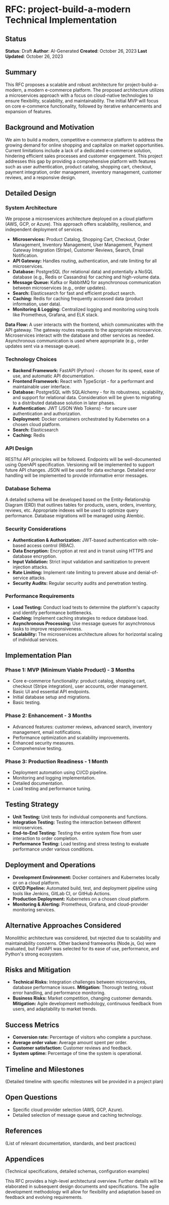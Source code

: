 # RFC: project-build-a-modern Technical Implementation

## Status
**Status**: Draft
**Author**: AI-Generated
**Created**: October 26, 2023
**Last Updated**: October 26, 2023

## Summary

This RFC proposes a scalable and robust architecture for project-build-a-modern, a modern e-commerce platform.  The proposed architecture utilizes a microservices approach with a focus on cloud-native technologies to ensure flexibility, scalability, and maintainability.  The initial MVP will focus on core e-commerce functionality, followed by iterative enhancements and expansion of features.

## Background and Motivation

We aim to build a modern, competitive e-commerce platform to address the growing demand for online shopping and capitalize on market opportunities.  Current limitations include a lack of a dedicated e-commerce solution, hindering efficient sales processes and customer engagement.  This project addresses this gap by providing a comprehensive platform with features such as user authentication, product catalog, shopping cart, checkout, payment integration, order management, inventory management, customer reviews, and a responsive design.

## Detailed Design

### System Architecture

We propose a microservices architecture deployed on a cloud platform (AWS, GCP, or Azure).  This approach offers scalability, resilience, and independent deployment of services.

* **Microservices:**  Product Catalog, Shopping Cart, Checkout, Order Management, Inventory Management, User Management, Payment Gateway Integration (Stripe), Customer Reviews, Search, Email Notification.
* **API Gateway:**  Handles routing, authentication, and rate limiting for all microservices.
* **Database:** PostgreSQL (for relational data) and potentially a NoSQL database (e.g., Redis or Cassandra) for caching and high-volume data.
* **Message Queue:** Kafka or RabbitMQ for asynchronous communication between microservices (e.g., order updates).
* **Search:** Elasticsearch for fast and efficient product search.
* **Caching:** Redis for caching frequently accessed data (product information, user data).
* **Monitoring & Logging:**  Centralized logging and monitoring using tools like Prometheus, Grafana, and ELK stack.

**Data Flow:** A user interacts with the frontend, which communicates with the API gateway. The gateway routes requests to the appropriate microservice.  Microservices interact with the database and other services as needed.  Asynchronous communication is used where appropriate (e.g., order updates sent via a message queue).


### Technology Choices

* **Backend Framework:** FastAPI (Python) - chosen for its speed, ease of use, and automatic API documentation.
* **Frontend Framework:** React with TypeScript - for a performant and maintainable user interface.
* **Database:** PostgreSQL with SQLAlchemy - for its robustness, scalability, and support for relational data.  Consideration will be given to migrating to a distributed database solution in later phases.
* **Authentication:** JWT (JSON Web Tokens) - for secure user authentication and authorization.
* **Deployment:** Docker containers orchestrated by Kubernetes on a chosen cloud platform.
* **Search:** Elasticsearch
* **Caching:** Redis

### API Design

RESTful API principles will be followed.  Endpoints will be well-documented using OpenAPI specification.  Versioning will be implemented to support future API changes.  JSON will be used for data exchange.  Detailed error handling will be implemented to provide informative error messages.


### Database Schema

A detailed schema will be developed based on the Entity-Relationship Diagram (ERD) that outlines tables for products, users, orders, inventory, reviews, etc.  Appropriate indexes will be used to optimize query performance.  Database migrations will be managed using Alembic.


### Security Considerations

* **Authentication & Authorization:** JWT-based authentication with role-based access control (RBAC).
* **Data Encryption:** Encryption at rest and in transit using HTTPS and database encryption.
* **Input Validation:**  Strict input validation and sanitization to prevent injection attacks.
* **Rate Limiting:**  Implement rate limiting to prevent abuse and denial-of-service attacks.
* **Security Audits:** Regular security audits and penetration testing.


### Performance Requirements

* **Load Testing:**  Conduct load tests to determine the platform's capacity and identify performance bottlenecks.
* **Caching:**  Implement caching strategies to reduce database load.
* **Asynchronous Processing:** Use message queues for asynchronous tasks to improve responsiveness.
* **Scalability:**  The microservices architecture allows for horizontal scaling of individual services.


## Implementation Plan

### Phase 1: MVP (Minimum Viable Product) - 3 Months

* Core e-commerce functionality: product catalog, shopping cart, checkout (Stripe integration), user accounts, order management.
* Basic UI and essential API endpoints.
* Initial database setup and migrations.
* Basic testing.

### Phase 2: Enhancement - 3 Months

* Advanced features: customer reviews, advanced search, inventory management, email notifications.
* Performance optimization and scalability improvements.
* Enhanced security measures.
* Comprehensive testing.

### Phase 3: Production Readiness - 1 Month

* Deployment automation using CI/CD pipeline.
* Monitoring and logging implementation.
* Detailed documentation.
* Load testing and performance tuning.


## Testing Strategy

* **Unit Testing:**  Unit tests for individual components and functions.
* **Integration Testing:**  Testing the interaction between different microservices.
* **End-to-End Testing:**  Testing the entire system flow from user interaction to order completion.
* **Performance Testing:**  Load testing and stress testing to evaluate performance under various conditions.


## Deployment and Operations

* **Development Environment:**  Docker containers and Kubernetes locally or on a cloud platform.
* **CI/CD Pipeline:**  Automated build, test, and deployment pipeline using tools like Jenkins, GitLab CI, or GitHub Actions.
* **Production Deployment:**  Kubernetes on a chosen cloud platform.
* **Monitoring & Alerting:**  Prometheus, Grafana, and cloud-provider monitoring services.


## Alternative Approaches Considered

Monolithic architecture was considered, but rejected due to scalability and maintainability concerns.  Other backend frameworks (Node.js, Go) were evaluated, but FastAPI was selected for its ease of use, performance, and Python's strong ecosystem.


## Risks and Mitigation

* **Technical Risks:**  Integration challenges between microservices, database performance issues.  **Mitigation:**  Thorough testing, robust error handling, and performance monitoring.
* **Business Risks:**  Market competition, changing customer demands.  **Mitigation:**  Agile development methodology, continuous feedback from users, and adaptability to market trends.


## Success Metrics

* **Conversion rate:** Percentage of visitors who complete a purchase.
* **Average order value:** Average amount spent per order.
* **Customer satisfaction:**  Customer reviews and feedback.
* **System uptime:**  Percentage of time the system is operational.


## Timeline and Milestones

(Detailed timeline with specific milestones will be provided in a project plan)


## Open Questions

* Specific cloud provider selection (AWS, GCP, Azure).
* Detailed selection of message queue and caching technology.


## References

(List of relevant documentation, standards, and best practices)


## Appendices

(Technical specifications, detailed schemas, configuration examples)


This RFC provides a high-level architectural overview.  Further details will be elaborated in subsequent design documents and specifications.  The agile development methodology will allow for flexibility and adaptation based on feedback and evolving requirements.
